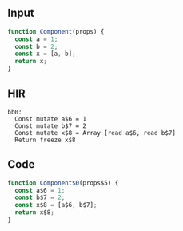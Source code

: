 
## Input

```javascript
function Component(props) {
  const a = 1;
  const b = 2;
  const x = [a, b];
  return x;
}

```

## HIR

```
bb0:
  Const mutate a$6 = 1
  Const mutate b$7 = 2
  Const mutate x$8 = Array [read a$6, read b$7]
  Return freeze x$8
```

## Code

```javascript
function Component$0(props$5) {
  const a$6 = 1;
  const b$7 = 2;
  const x$8 = [a$6, b$7];
  return x$8;
}

```
      